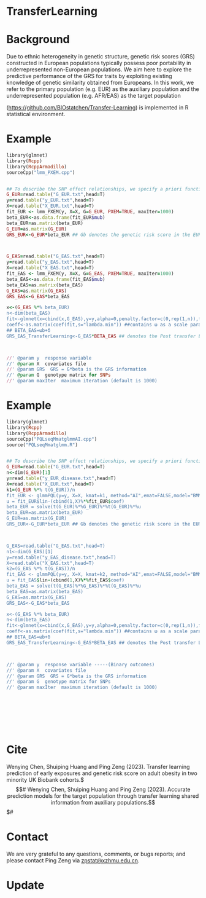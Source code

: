 # TransferLearning


# Background
Due to ethnic heterogeneity in genetic structure, genetic risk scores (GRS) constructed in European populations typically possess poor portability in underrepresented non-European populations. We aim here to explore the predictive performance of the GRS for traits by exploiting existing knowledge of genetic similarity obtained from Europeans. In this work, we refer to the primary population (e.g. EUR) as the auxiliary population and the underrepresented population (e.g. AFR/EAS) as the target population

(https://github.com/BIOstatchen/Transfer-Learning) is implemented in R statistical environment.


# Example
```ruby
library(glmnet)
library(Rcpp)
library(RcppArmadillo)
sourceCpp("lmm_PXEM.cpp")


## To describe the SNP effect relationships, we specify a priori functions for SNP effects in Asian populations as follows：β=ωb+δ 
G_EUR=read.table("G_EUR.txt",head=T)
y=read.table("y_EUR.txt",head=T)
X=read.table("X_EUR.txt",head=T)
fit_EUR <- lmm_PXEM(y, X=X, G=G_EUR, PXEM=TRUE, maxIter=1000)
beta_EUR<-as.data.frame(fit_EUR$mub)
beta_EUR=as.matrix(beta_EUR) 
G_EUR=as.matrix(G_EUR)
GRS_EUR<-G_EUR*beta_EUR ## Gb denotes the genetic risk score in the EUR model.



G_EAS=read.table("G_EAS.txt",head=T)
y=read.table("y_EAS.txt",head=T)
X=read.table("X_EAS.txt",head=T)
fit_EAS <- lmm_PXEM(y, X=X, G=G_EAS, PXEM=TRUE, maxIter=1000)
beta_EAS<-as.data.frame(fit_EAS$mub)
beta_EAS=as.matrix(beta_EAS)
G_EAS=as.matrix(G_EAS)
GRS_EAS<-G_EAS*beta_EAS

x<-(G_EAS %*% beta_EUR)
n<-dim(beta_EAS)
fit<-glmnet(x=cbind(x,G_EAS),y=y,alpha=0,penalty.factor=c(0,rep(1,n)),family="gaussian",standardize=TRUE)
coeff<-as.matrix(coef(fit,s="lambda.min")) ##contains ω as a scale parameter and δ as a vector of target-specific influences that follow a normal distribution.
## BETA_EAS=ωb+δ
GRS_EAS_TransferLearning<-G_EAS*BETA_EAS ## denotes the Post transfer Learning genetic risk score in EAS.



//' @param y  response variable
//' @param X  covariates file
//' @param GRS  GRS = G*beta is the GRS information
//' @param G  genotype matrix for SNPs
//' @param maxIter  maximum iteration (default is 1000)

```

# Example
```ruby
library(glmnet)
library(Rcpp)
library(RcppArmadillo)
sourceCpp("PQLseqMmatglmmAI.cpp")
source("PQLseqMmatglmm.R")


## To describe the SNP effect relationships, we specify a priori functions for SNP effects in Asian populations as follows：β=ωb+δ 
G_EUR=read.table("G_EUR.txt",head=T)
n<-dim(G_EUR)[1]
y=read.table("y_EUR_disease.txt",head=T)
X=read.table("X_EUR.txt",head=T)
k1=(G_EUR %*% t(G_EUR))/n
fit_EUR <- glmmPQL(y=y, X=X, kmat=k1, method="AI",emat=FALSE,model="BMM",verbose=TRUE,maxiter=1000)
u = fit_EUR$lin-(cbind(1,X)%*%fit_EUR$coef)
beta_EUR = solve(t(G_EUR)%*%G_EUR)%*%t(G_EUR)%*%u
beta_EUR=as.matrix(beta_EUR) 
G_EUR=as.matrix(G_EUR)
GRS_EUR<-G_EUR*beta_EUR ## Gb denotes the genetic risk score in the EUR model.



G_EAS=read.table("G_EAS.txt",head=T)
n1<-dim(G_EAS)[1]
y=read.table("y_EAS_disease.txt",head=T)
X=read.table("X_EAS.txt",head=T)
k2=(G_EAS %*% t(G_EAS))/n
fit_EAS <- glmmPQL(y=y, X=X, kmat=k2, method="AI",emat=FALSE,model="BMM",verbose=TRUE,maxiter=1000)
u = fit_EAS$lin-(cbind(1,X)%*%fit_EAS$coef)
beta_EAS = solve(t(G_EAS)%*%G_EAS)%*%t(G_EAS)%*%u
beta_EAS=as.matrix(beta_EAS)
G_EAS=as.matrix(G_EAS)
GRS_EAS<-G_EAS*beta_EAS

x<-(G_EAS %*% beta_EUR)
n<-dim(beta_EAS)
fit<-glmnet(x=cbind(x,G_EAS),y=y,alpha=0,penalty.factor=c(0,rep(1,n)),family="gaussian",standardize=TRUE)
coeff<-as.matrix(coef(fit,s="lambda.min")) ##contains ω as a scale parameter and δ as a vector of target-specific influences that follow a normal distribution.
## BETA_EAS=ωb+δ
GRS_EAS_TransferLearning<-G_EAS*BETA_EAS ## denotes the Post transfer Learning genetic risk score in EAS.



//' @param y  response variable -----(Binary outcomes)
//' @param X  covariates file
//' @param GRS  GRS = G*beta is the GRS information
//' @param G  genotype matrix for SNPs
//' @param maxIter  maximum iteration (default is 1000)









```
# Cite
Wenying Chen, Shuiping Huang and Ping Zeng (2023). Transfer learning prediction of early exposures and genetic risk score on adult obesity in two minority UK Biobank cohorts.$$$#
Wenying Chen, Shuiping Huang and Ping Zeng (2023). Accurate prediction models for the target population through transfer learning shared information from auxiliary populations.$$$#


# Contact
We are very grateful to any questions, comments, or bugs reports; and please contact Ping Zeng via zpstat@xzhmu.edu.cn.


# Update
